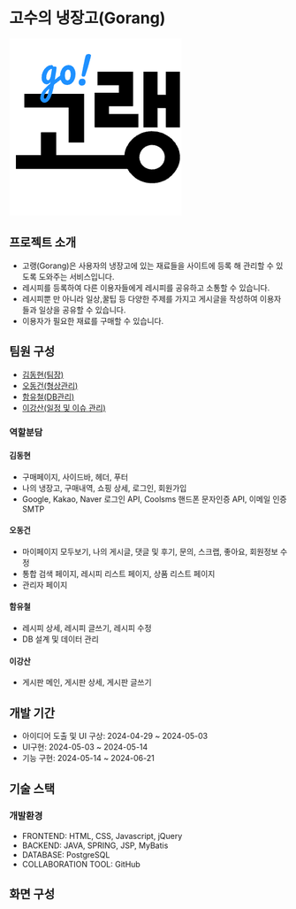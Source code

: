 # 고수의 냉장고(Gorang)
![alt text](svgviewer-png-output.png)

## 프로젝트 소개
- 고랭(Gorang)은 사용자의 냉장고에 있는 재료들을 사이트에 등록 해 관리할 수 있도록 도와주는 서비스입니다.
- 레시피를 등록하여 다른 이용자들에게 레시피를 공유하고 소통할 수 있습니다.
- 레시피뿐 만 아니라 일상,꿀팁 등 다양한 주제를 가지고 게시글을 작성하여 이용자들과 일상을 공유할 수 있습니다.
- 이용자가 필요한 재료를 구매할 수 있습니다.

## 팀원 구성
- [김동현(팀장)](https://github.com/DHKim96)
- [오동건(형상관리)](https://github.com/lildgman)
- [함유철(DB관리)](https://github.com/gkadbcjf)
- [이강산(일정 및 이슈 관리)](https://github.com/kangsan1023)
### 역할분담
#### 김동현
- 구매페이지, 사이드바, 헤더, 푸터
- 나의 냉장고, 구매내역, 쇼핑 상세, 로그인, 회원가입
- Google, Kakao, Naver 로그인 API, Coolsms 핸드폰 문자인증 API, 이메일 인증 SMTP

#### 오동건
- 마이페이지 모두보기, 나의 게시글, 댓글 및 후기, 문의, 스크랩, 좋아요, 회원정보 수정
- 통합 검색 페이지, 레시피 리스트 페이지, 상품 리스트 페이지
- 관리자 페이지

#### 함유철
- 레시피 상세, 레시피 글쓰기, 레시피 수정
- DB 설계 및 데이터 관리

#### 이강산
- 게시판 메인, 게시판 상세, 게시판 글쓰기

## 개발 기간
- 아이디어 도출 및 UI 구상: 2024-04-29 ~ 2024-05-03
- UI구현: 2024-05-03 ~ 2024-05-14
- 기능 구현: 2024-05-14 ~ 2024-06-21

## 기술 스택
### 개발환경
- FRONTEND: HTML, CSS, Javascript, jQuery
- BACKEND: JAVA, SPRING, JSP, MyBatis
- DATABASE: PostgreSQL
- COLLABORATION TOOL: GitHub

## 화면 구성